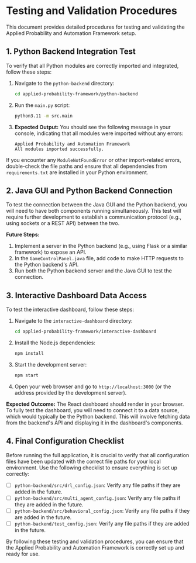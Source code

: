# Testing and Validation Procedures

This document provides detailed procedures for testing and validating the Applied Probability and Automation Framework setup.

## 1. Python Backend Integration Test

To verify that all Python modules are correctly imported and integrated, follow these steps:

1.  Navigate to the `python-backend` directory:

    ```bash
    cd applied-probability-framework/python-backend
    ```

2.  Run the `main.py` script:

    ```bash
    python3.11 -m src.main
    ```

3.  **Expected Output:** You should see the following message in your console, indicating that all modules were imported without any errors:

    ```
    Applied Probability and Automation Framework
    All modules imported successfully.
    ```

If you encounter any `ModuleNotFoundError` or other import-related errors, double-check the file paths and ensure that all dependencies from `requirements.txt` are installed in your Python environment.

## 2. Java GUI and Python Backend Connection

To test the connection between the Java GUI and the Python backend, you will need to have both components running simultaneously. This test will require further development to establish a communication protocol (e.g., using sockets or a REST API) between the two.

**Future Steps:**

1.  Implement a server in the Python backend (e.g., using Flask or a similar framework) to expose an API.
2.  In the `GameControlPanel.java` file, add code to make HTTP requests to the Python backend's API.
3.  Run both the Python backend server and the Java GUI to test the connection.

## 3. Interactive Dashboard Data Access

To test the interactive dashboard, follow these steps:

1.  Navigate to the `interactive-dashboard` directory:

    ```bash
    cd applied-probability-framework/interactive-dashboard
    ```

2.  Install the Node.js dependencies:

    ```bash
    npm install
    ```

3.  Start the development server:

    ```bash
    npm start
    ```

4.  Open your web browser and go to `http://localhost:3000` (or the address provided by the development server).

**Expected Outcome:** The React dashboard should render in your browser. To fully test the dashboard, you will need to connect it to a data source, which would typically be the Python backend. This will involve fetching data from the backend's API and displaying it in the dashboard's components.

## 4. Final Configuration Checklist

Before running the full application, it is crucial to verify that all configuration files have been updated with the correct file paths for your local environment. Use the following checklist to ensure everything is set up correctly:

-   [ ] `python-backend/src/drl_config.json`: Verify any file paths if they are added in the future.
-   [ ] `python-backend/src/multi_agent_config.json`: Verify any file paths if they are added in the future.
-   [ ] `python-backend/src/behavioral_config.json`: Verify any file paths if they are added in the future.
-   [ ] `python-backend/test_config.json`: Verify any file paths if they are added in the future.

By following these testing and validation procedures, you can ensure that the Applied Probability and Automation Framework is correctly set up and ready for use.

